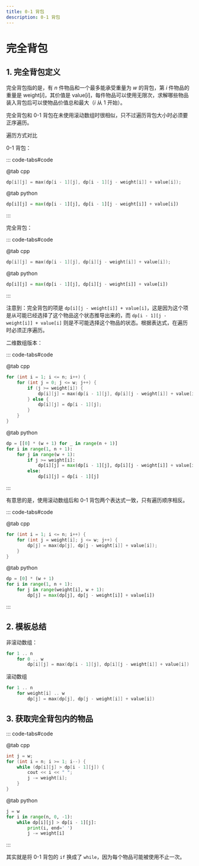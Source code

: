```yaml
---
title: 0-1 背包
description: 0-1 背包
---
```


# 完全背包

## 1. 完全背包定义

完全背包指的是，有 $n$ 件物品和一个最多能承受重量为 $w$ 的背包，第 $i$ 件物品的重量是 $\mathrm{weight}[i]$，其价值是 $\mathrm{value}[i]$，每件物品可以使用无限次，求解哪些物品装入背包后可以使物品价值总和最大（$i$ 从 $1$ 开始）。

完全背包和 0-1 背包在未使用滚动数组时很相似，只不过遍历背包大小时必须要正序遍历。

<div class="hint-container tip">

<p class="hint-container-title">遍历方式对比</p>

0-1 背包：

::: code-tabs#code

@tab cpp

```cpp
dp[i][j] = max(dp[i - 1][j], dp[i - 1][j - weight[i]] + value[i]);
```

@tab python

```python
dp[i][j] = max(dp[i - 1][j], dp[i - 1][j - weight[i]] + value[i])
```

:::

完全背包：

::: code-tabs#code

@tab cpp

```cpp
dp[i][j] = max(dp[i - 1][j], dp[i][j - weight[i]] + value[i]);
```

@tab python

```python
dp[i][j] = max(dp[i - 1][j], dp[i][j - weight[i]] + value[i])
```

:::

</div>

注意到：完全背包的项是 `dp[i][j - weight[i]] + value[i]`，这是因为这个项是从可能已经选择了这个物品这个状态推导出来的，而 `dp[i - 1][j - weight[i]] + value[i]` 则是不可能选择这个物品的状态。根据表达式，在遍历时必须正序遍历。

二维数组版本：

::: code-tabs#code

@tab cpp

```cpp
for (int i = 1; i <= n; i++) {
    for (int j = 0; j <= w; j++) {
        if (j >= weight[i]) {
            dp[i][j] = max(dp[i - 1][j], dp[i][j - weight[i]] + value[i]);
        } else {
            dp[i][j] = dp[i - 1][j];
        }
    }
}
```

@tab python

```python
dp = [[0] * (w + 1) for _ in range(n + 1)]
for i in range(1, n + 1):
    for j in range(w + 1):
        if j >= weight[i]:
            dp[i][j] = max(dp[i - 1][j], dp[i][j - weight[i]] + value[i])
        else:
            dp[i][j] = dp[i - 1][j]
```

:::

有意思的是，使用滚动数组后和 0-1 背包两个表达式一致，只有遍历顺序相反。

::: code-tabs#code

@tab cpp


```cpp
for (int i = 1; i <= n; i++) {
    for (int j = weight[i]; j <= w; j++) {
        dp[j] = max(dp[j], dp[j - weight[i]] + value[i]);
    }
}
```

@tab python

```python
dp = [0] * (w + 1)
for i in range(1, n + 1):
    for j in range(weight[i], w + 1):
        dp[j] = max(dp[j], dp[j - weight[i]] + value[i])
```

:::

## 2. 模板总结

非滚动数组：

```c
for 1 .. n
    for 0 .. w
        dp[i][j] = max(dp[i - 1][j], dp[i][j - weight[i]] + value[i])
```

滚动数组

```c
for 1 .. n
    for weight[i] .. w
        dp[j] = max(dp[j], dp[j - weight[i]] + value[i])
```

## 3. 获取完全背包内的物品

::: code-tabs#code

@tab cpp

```cpp
int j = w;
for (int i = n; i >= 1; i--) {
    while (dp[i][j] > dp[i - 1][j]) {
        cout << i << " ";
        j -= weight[i];
    }
}
```

@tab python

```python
j = w
for i in range(n, 0, -1):
    while dp[i][j] > dp[i - 1][j]:
        print(i, end=' ')
        j -= weight[i]
```

:::

其实就是将 0-1 背包的 `if` 换成了 `while`，因为每个物品可能被使用不止一次。
